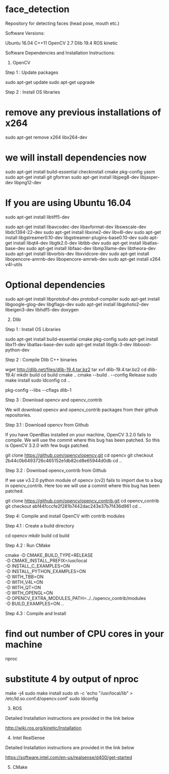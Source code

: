 # face_detection
Repository for detecting faces (head pose, mouth etc.)

Software Versions:

Ubuntu 16.04
C++11
OpenCV 2.7
Dlib 19.4
ROS kinetic 

Software Dependencies and Installation Instructions:

1) OpenCV

Step 1 : Update packages

sudo apt-get update
sudo apt-get upgrade

Step 2 : Install OS libraries 

# remove any previous installations of x264
sudo apt-get remove x264 libx264-dev

# we will install dependencies now
sudo apt-get install build-essential checkinstall cmake pkg-config yasm
sudo apt-get install git gfortran
sudo apt-get install libjpeg8-dev libjasper-dev libpng12-dev

# If you are using Ubuntu 16.04
sudo apt-get install libtiff5-dev

sudo apt-get install libavcodec-dev libavformat-dev libswscale-dev libdc1394-22-dev
sudo apt-get install libxine2-dev libv4l-dev
sudo apt-get install libgstreamer0.10-dev libgstreamer-plugins-base0.10-dev
sudo apt-get install libqt4-dev libgtk2.0-dev libtbb-dev
sudo apt-get install libatlas-base-dev
sudo apt-get install libfaac-dev libmp3lame-dev libtheora-dev
sudo apt-get install libvorbis-dev libxvidcore-dev
sudo apt-get install libopencore-amrnb-dev libopencore-amrwb-dev
sudo apt-get install x264 v4l-utils

# Optional dependencies
sudo apt-get install libprotobuf-dev protobuf-compiler
sudo apt-get install libgoogle-glog-dev libgflags-dev
sudo apt-get install libgphoto2-dev libeigen3-dev libhdf5-dev doxygen

2) Dlib

Step 1 : Install OS Libraries

sudo apt-get install build-essential cmake pkg-config
sudo apt-get install libx11-dev libatlas-base-dev
sudo apt-get install libgtk-3-dev libboost-python-dev  

Step 2 : Compile Dlib C++ binaries

wget  http://dlib.net/files/dlib-19.4.tar.bz2
tar xvf dlib-19.4.tar.bz2
cd dlib-19.4/
mkdir build
cd build
cmake ..
cmake --build . --config Release
sudo make install
sudo ldconfig
cd ..

pkg-config --libs --cflags dlib-1

Step 3 : Download opencv and opencv_contrib

We will download opencv and opencv_contrib packages from their github repositories. 

Step 3.1 : Download opencv from Github

If you have OpenBlas installed on your machine, OpenCV 3.2.0 fails to compile. We will use the 
commit where this bug has been patched. So this is OpenCV 3.2.0 with few bugs patched. 

git clone https://github.com/opencv/opencv.git
cd opencv
git checkout 2b44c0b6493726c465152e1db82cd8e65944d0db
cd ..

Step 3.2 : Download opencv_contrib from Github

If we use v3.2.0 python module of opencv (cv2) fails to import due to a bug in opencv_contrib. 
Here too we will use a commit where this bug has been patched.

git clone https://github.com/opencv/opencv_contrib.git
cd opencv_contrib
git checkout abf44fcccfe2f281b7442dac243e37b7f436d961
cd ..

Step 4: Compile and install OpenCV with contrib modules 

Step 4.1 : Create a build directory

cd opencv
mkdir build
cd build

Step 4.2 : Run CMake

cmake -D CMAKE_BUILD_TYPE=RELEASE \
-D CMAKE_INSTALL_PREFIX=/usr/local \
-D INSTALL_C_EXAMPLES=ON \
-D INSTALL_PYTHON_EXAMPLES=ON \
-D WITH_TBB=ON \
-D WITH_V4L=ON \
-D WITH_QT=ON \
-D WITH_OPENGL=ON \
-D OPENCV_EXTRA_MODULES_PATH=../../opencv_contrib/modules \
-D BUILD_EXAMPLES=ON ..

Step 4.3 : Compile and Install

# find out number of CPU cores in your machine
nproc
# substitute 4 by output of nproc
make -j4
sudo make install
sudo sh -c 'echo "/usr/local/lib" > /etc/ld.so.conf.d/opencv.conf'
sudo ldconfig

3) ROS

Detailed Installation instructions are provided in the link below

http://wiki.ros.org/kinetic/Installation

4) Intel RealSense 

Detailed Installation instructions are provided in the link below

https://software.intel.com/en-us/realsense/d400/get-started

5) CMake


